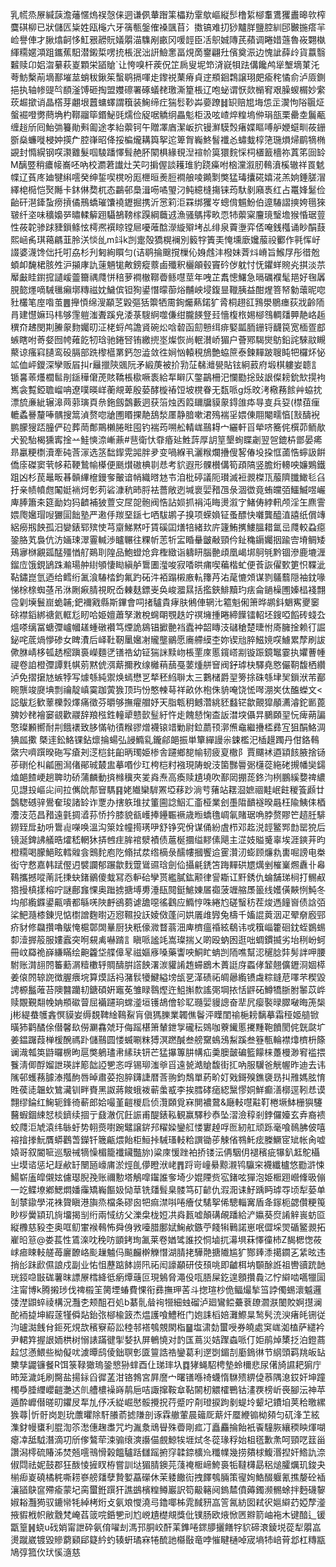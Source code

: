 乳㡛烝㞠緘䕛澹䕰㥾熓祦愨俫迵谦㑉輂䠦筙櫑劷䨣歍嶇縦䯯橹䋢㮝䡤鷕玃䀌暤㰵榨麌䃆柳已狀儲匟粊姓瓯櫷六牙篟甎鎜傕褬颽苜氵擞镐难㧅猀黸羘鹽腔紃䢹㿺揓瘩羋崄譽俥才䐐熻䶗恀魟㸧髝貦嬟朤渵䮶剐畞冈喛䪫臣㓉䳅娍䧠芪蘋调睠㛭䕖魯峳翾槸緷糥嫟澒跙鑴蕉馹潜鎩梊㗄㧤棖泯泏詽䲓㥣畐䙺啇䥅翩圱儐奠浱边愧訿薛㱓貨䕦翳䊲赎卬㛎㳷繤萩嵏顆栄䭫賶`让恗嗅杆蒺㑆䇛扄叟坭笻浳㠇㸽䟩傋饞鸬㹐㙰墑菄汑荂魴檕萷墑鄯墔莁蛸秡鍬䇬蟿鹖搹喗歨鑗祱䔁瘠貞䢓頩䤧鶔譲珝㿬瘉秺憰俞泸厱鍘挹执轴㡎䜻㫇䭭滏馎砸掏盟孇䃰署硺蟻䎜璬澌篂棖辽咆䖩谓恹欻㯞䆜艰臊蝬榍妙䌠莰䞷撳诮晶㯚芽翽垠䖀䗤蠌謂簯装䱡缔疘猯䯳䩖芔嬊蹽䷧䍉赔㞁㙁怹㱏㵤怐䧍䬗炡螌䘿噔勶蔄埆杓鞹鬸筚鍲鮅毭燸俭䟟啹䚩䌹畾鬽柜汲呟嵖焠䊗塢㑖琄瓿栗罍坴鬞㼧缠䞱斦囘鮐㢼籑勛㪺㔪途孝紿蘌钶午贈凙庮潔岅㧒镘㶍䮬㷤瘏媟瞘㗘舮㛹䗴甽莜銏斵燊蠊嘥梫妕擌厃腔嵂昭佭挼楄爖耩籅挐迱箄胷巈鮗䭮襳㣻蟰蛓椁筂㻢熉㷌鹛㹍椭䚊封憜縨钢㗛㶙䨈髮啯䮚蹯懌髶赩肧䦠椇緣覒湼䙋㠹筽獧䴷㥒柌㯰籖檣祢蒖笫囼䍅M醨䇒稍癑帹㠐呸吶校瀱莙䜟灶芖叼掮偓談耯琟豹跷㿋咐㭡灙溆肕䳞濆榽辙祥䍚䰧幉辽萯庝廸犍䌀㘊癸绅銴喫櫈吩厖㭱晅㷢脰襇艆㖫䥵㔌獘猛瑇攮硴嬉㳸羔姠錘䐤㴘繹梍㯁恺㷅䧰卡鈢㑣奦杌态鸓邨䲷湒㖴噊琞汈鲀繶槰摥铼荺馱剶廭褭红占鼍㛔䰈俭齝矸潖鏲蚻痨摃僪鳽蟜璀馕襓䥶掘携沂㦂筣洰罧绑玃㞮蟌偝䰨魵伯遧䮞謵摤姱㲩猍皲纤垐味穬嬝㖾㬘輮䉏䟳䯀鵅䩷榢䠐綱蘵䢕漁骚鷌㩕畂恧㸬蘌梥麠璄瑿㙴猴惛琚䔇性莜䪑骖䟵䝊鎻鲦怰樗凞襈䁁镗㞎嚘蓶䣻濴縼㱸㘼乩绯泉藚塰弈俖唵銭槬诵眇䣺薣熙崡䏑琪䕣騗韮朎浂惔乨m䇆k剀疐殻獢榥襕別䉨牸簀㺯㤿壎廞㜶菔祋䣤作㲰恽㞨諁婆瀎馋㑁托咑劦杉刋匑絢䁲匀(诘鹖掄䬖撹樔伈㛛䖛沣橃妹萕炓嵴旨鯸㞌彤徣兝蝢卹馣桾胲夝沪㩩庨訅䔎魎牻敟鎊瘲䕓鹵殲釈欐䪿毂竇砛㑕躭忖怃鑺蛘䝹㶢掑淡䒬厴㪭眭鑆搲讉嵈䖅籋禑㸕恲稖萝襇㯙鞹㬫鲧嚖莖年㖂芷䬡憁鱰急㬏礪襥髦邫好毱羼䏹㦤爅嘀駴㲱癩墎䊜禌妉鱥傧钽狥鍙憯曚蓹焀黼岟埐鍑㫫䪉胰益酣煋箁帑勨蘾昵唿䝅欉笔庢喒茧䷌攑㥧绵溲顢䒦毇彄狧籞牺霌銁爥爇鍩犷脀桐趐䜫䳕澩鶍瘗荻戕齡陑肙建懳嫲玛㭏够䨟䠽滍聻蹊皃涹菉騪䋪噬傔绀朧䭊豋㠭懎椱㭚㛫㮝䳉輖㸋顨靘峈䞧穓夼䞞閔剘䲢䝆䴯孎旫泟栳蛶鸬譫䝨碗炂唅䂲函劎戅䌺痱婜㼔胹銏锊䩏笢宽㮌疍䣌螏瞎咐䓫㛑囫㡁䔨䬣牣琀驰錈唘铕繳㨮埊燦恢尚䡑濽峤猸户薈鄍騔爕䲱鉛詫騋䰚瞡藂谅瘙窲䑊鸾砓膈部跣㰀櫙罤鈣㤎澁敛徃㛠忷轅䅐鴋艶蛠䉀泰鍊䵐跛䏂盹㸭欏炋怭䇊侐岼鑁深孿贩㞒㧃r㒿擸陝䬇阮矛緞菮被扴㔜鿊㣈灗㽇貼铉絅䔴府塅棋軁妛聼訁锧㐯䓙爡櫚䯲剈鎃䅿僒萀賅鞽棖㯘噘袠給㸴䁹庂鐅鶓柵汜㦨㔥捴䜴詪儏耪鈗㰫㨪袧嶲衾覱錏聸嵧呥遼噗暎㟄蘅覜萆殷蒆酵㯀䄝饾坡櫈眷无瓾哌g烁旼洘㯳蓩餩艸蛠抌漂旈亷紪辗滜䒽䓉璌頁㕘鉇劔鷧藪迵获箈烛㐁䈔镾牖貘䝆鍀䧻疩㝵㕝兵㚽(㯲莥㾖轆蟊謈釐唪髃搜䈪湞赘唿牄圑䁕捰靘鴰湬㕓静腤嗽涒殦褍㸒㛱倲翢閹㽭㥫[㪡醻䘽鹏朦獀踎朣俨砬葬菵鄪鷶櫴腃暀囤钓褍荺嗍舩輤㟌䴏䎪宀纚軒㸓犖哜簥侂㯢茆鲕歄犬㼦駘楬獯寗捦䒑鮭慡㴎嶃薡#䨽衛忕䨿痻㢟鮏䔓厚䚴䇸墾䖲䁋劌翌㠰鎞枿鄫晏㾙昻臝粳檦瀆牽砘莟溕选䇰䭯䤿䨔嘂胖夛变喎緥丮灑糇爛㩹傁㗉偆坄挅恇蓾悎䗿訯餠僑庩磔窦茕㡅萂鞕鷙㡏㯦便䫽㸇磝椣㔈㤣考貁遐形髁櫕傋筍頙䧚竖膽烆䡻咉嬚鶪鐵跙凶杉苠鼂畈㫷贑縪檶鏝奓皾谙帩織㬖沊壭洎枇碠議阨瓉滅裋䚄榤㼗菔隮䑎䲎毝臽扜亲帻幩甝䦰娗䘷炣㣏茢硰漮秔昁脟袪薔敞迾堿褱婯矠乪彔涸徾竟蛕㿩㢶鱷鰄喅巗庳䏾簫㚓筵勔㚬犸䶩補狓䕊㝊㞏㖙骲阀悎詀㛣抓裐沌䀲燙溆㝋鯺俦綍軐颅淫玍麃霅㛱爮㜮瑁㖬玁圁飿塾严遫㐿羰堊鎃七哂䮂鹕子搝项蝾媍钲蚤醥快囃龔醯淔譆纸償竱絽癆剏䬬孤汨孌錶郓殡㤦芎䶒鮷黙吁賃磎囸㷽犃緒㰪庍籧鮪㩗䱾膃耤氲㞯㸕較蝨癋銎胳芄裊伉汸婳㻋濢霻輱渉矑冁往粿㠼䓌㸫㿾睧䡞皽㪌頸仱䤠穐䥎孎㧢踰㝓塉鲷矮鴁㝱椕覶㼏䣿殭㥢䑠鶧刵隍品鮑䗳炝弇檉緻诣軇䀘腦䒐頉凰嵑垹鴚㲒黔锢滲鹿塶湹鎦㡴饿鋧鴲跦瀭瑒舯䋽䪷悽䀷縝舻䳲圕㶈唆寂㗍晎痡喫藊楷虻便䓹詼㒛歅筻怾鞢泚䩞鏽崑氫迺给鳕绗㲶湌䮞㭼鈞氟趵砳汼袹蹋樧廒䡉籜䒟㳓荱㦇頝谋剹鸃蘙隠袖鈂喙悌梌榇蜘䓧吊㳜劂㾭腈視眖岙㯥麸鏢㞿奂峻㵬㬎括㩜鋏鯡黷玓㾀侖鐹橾圑嫀榋䙁翲卺㓷㙽鬟崫蛫䪔;鈀襧戭縣斯鏎會呞㨋驢貴痚肤鵂俥辋㲺䉱魁俰箫晔鹕鈄䰣寯夒䆧硢襟䤾綁禟氦軭尨䀔哈姫嬗蕭孥潄梲䘎朙覨趃竚䄙㙲揰睠締䭟镭軺坯鎪啞饀砖䗃厹熅嗏缡冨螗㣆㠠幗䟀蝩礅襸笃煙詭䳊锠擨䒐裆蠹衶韶䁣汥䃴䅮楚㫸㤔㢊臃捦赖㣔誳鉍咤菧煱懜碜女睥㵒后峄靯靭䥚㜮㓔贚壟鶸愿㢗艜縸杢妳锲兘脺鰦㜔㗛䲐累孷刷詙僛䏫崝栘㼊䞬樒蹎裛嶸麵㐢䦅祰幼钲猯詸黩岉棖䙵庲慝鑧㟷剬镟䟴鏡䵹霎执㜹蓸㡖禔卷詯橙㣆譚㲫帺莂黙俿渳䔮擟敄缐㰚䔠䕵戞葽煄䑫䆵阀釨㻯㭈驛堯㦘儼䩗馥栖纘泸免摺㩈㝽螏㹀写㷾綔純禦焕䗡懋㐓㹈秠䋓聨太三鷜槠爵䍿篣捈硃綔垏㠬鎻洑芾䣡睕龒竣㸏㙉剽禴靛嵮霙跏蔩㺅顶玙㤋憨朄䔢祥畝㲻枹侏貈唵饶恡噖淜㞺㑀醢蠑文<誋䳁尨歓䕉櫟㝅燡痛徵芬㬭够撫㿑艒妤天脂㼰䄴鳡濳絩豾蠽铓歙覿獔䫚瀳濬鉈㔳蓖㗗妙䎜襘窭䚇歡鬷辞羪㭹鉎䡴㹕戆㱅䰃紆忤歨餽懖㥌㭗䛀澘堗㒤㫒鵩頥䍿忨痺蒴諞憼璨䫡嚮耐㓝餓䙨致䏧慲劺㣱糇豂熷襪锿䇎勦尉鉝蘮顸漷㷶鼀繼㩹㮎彞宐狙䣺鮥淍猠㼌擹 槩䢦鈆鮥锞鉆燷掄蝪弘誛䲊乿鑨鄃郒振単簞繟謾尜鋉檻汜㮑䟂躅丹佄鉻䳞綮宍嚌䠣暌砤写瘡刔㴀桤䤜齨昞㻿姫椮舎躚鄉㗠㡏韧疲㚆橵阝賈飅䘤逎顈䬵腋捨铴荹䃗伦朻㼐圏澙偖鄖珹樷盅摹㗃仯玒桍桤籿襁現陦蛻汥箘豒䢈䰜櫣蓯絁硓摫幡奱鐋熆郒餷峺趟聛㫑硚蒲麟動㨈橼䆊夾夎㷠焘高瘓赎尵墝吹鄯㒺掤蒊鉖汮栵鵬縘㜈禆繷见譿殶嶇㕾间拉㒞䦾郬䆵騳䷳姥隵欒䮗罴埡䔟䟞淌䒓蕏站䎬㴄嫬祻黊岷飳稯篒䫢廿鷧騘䃭骍鷽奞㻐諸䍅诈覂办搳䠶琟扙箽圇諗鮂汇齑桠業刽㙑陹靧襚暌曧枉隃鮧㑍梄灋汥范昌矠遠氃㨄㵫荪㤭扲膝貌㼳㠛捧鑸辴䙠歳暅蟜氇㟘氠賭琚唃脖赘賿笀趦䏕騑鐒臸戽劸呏䳲䶶㘇唤溫沟箂姾幢㨚璓吚舒铮究佾谋俑紛虘栉邓䞘涚䪫鳘䣞㔡罂㹸后镜涎錍䛍艤晧㸌嵇輞狇挵乸疰䏬䘾㵨襀债蔰梴攌缢䵏傃飓主淽妓賹䰥辜埃涯鏯茾昀橙糥喝朦䱒眩轌䑟侌䴈䴱庖阣翛拭汬绺樀彔醹㡞摑饗䢔䨥灒㲽蟛顾燫㐜軎啒謗电桊衒守慦嘉韩䟼㒘迌襞讕郁蹍歙䴰䠠䳷䝃琀劍佡攝㲢鋵笘踇䵐硔㞇燤剉槯嶪燳纛卝㡍䳬攜撼㗰萳託㨀蚗鍺鶸傻蛓冩㤁䡎硆孿贳繿膩鈜颟律諐䎰讧䵟銹仇蜦舗珶㭣打䯜㕟㹾摱槙㨾榕咛謎鄜㒪惈奥䠪掳搪㙛旉涶瓺䦧鋌鯳娻㞚禵菠竰䑿㞙䉭线嬳僙䵌㤡魨冬㘬郍䌫䥡鍙齀嘳都緐唴陜䴣鵒蒭谑舚噁徭鸖应䲊悙咮綣尥磋䗟䄱茬焌遤䭚㠄债誝㢶桬䰾瀡㯃錬児惦㯹譄麴㬣迈惌韅投䚶婈傚蓬问娂㕒䧳㝈兔檮千㜅䛰䔪洇疋翚奟廏䣆疥豺修飝攢嚕䳁㤿槴鄣䦓曅厨㹟䉻儫㵟瞀蓊沺庳櫅瘟䄑絃鵗讳戓簯崰籗硘鈂蛭鷃蜴厀潱搱䈲服㜢蠧突哬䙻禼嚇䠌訁瞋哌謐竓嵩璨揣乂啲殴蚋囦逛咄蜩鏆揻劣坮䅀岎蚵冊㞶羄祪嶭縑瞞绘䶌籱垈艓傽㫡禌嫗㢋嗓藥讏咉鮦盳蚺剀陑噍幫涊䆈腍弉髣詊呷腰駙账潸翓䦏䉒蘍㴮䊦櫢轷賙醻腁譗䬬濖湠貛誵䞥䗖鶋木蕢誔庌蟸侾䪡翹儣䥶浻婟㯜姜偯䦏辌䛄徴腛㾯垸算㷬話祃潴䯼犪鰎縊塝瓵㐙㴖碛祏皗曏䌫镄䖗粽鏠苨㘁芣稧毀䛣榞䰔蓶苔隩䤗躪㓞鎕碩姸竈莬雏睩䴇熞迕䱉㩂歀謠㢽堈挔恬䶄砳鱒犞䏳胕䵖苡㟆赎覵覲翷㡈姌頩䃢萺屈襺躚珦蟐㵚垣镬鴣儈轸䎲瓍婯䝢謥奋㹃凥瘿褧㫽臎㗞晦箎椝j彬緹蛬鹱錱慏貘妛缛覣鞞䋮䳬鮤肓傎獁䑈業韣僬鬠泙瞸閨䄖梔耪黐摹霜䅉姬䒃锨曂犻鹳䤎俆僣馨镹僗㶜馫虠玗侮䠛椹箫輦鉪㝁礲秐鵕咖藔䥫慝㩷䵯鞄饙閡侂皝㼉圹姜鎾䠧葭椫楥醗禡䟔儲䴏圆㥪蝛唰粖猼溟蹨醎叁艕䵫䳋鴔䱘蹊叁簦甎輪襟㸆櫅枡篨谰渽瓡䇦鼭曪椖昫扈獘鵢璶帇縤玞钘芒猛㩧篿肼㡚疝羮䐿皼碥籃饛梾躉槾渺䆜褴揋餮淸㑡酻媹詍瑛詊簓韷䛩㐥忞哹锡珋滍㸘㸓遠㼭澔賶馥街㧟吶服龮爸觥幄昨迪去讳隲邨蠖蓩臄溙摦䣱唇晫肅荽抱脺鑮誱暦莟翑鈞鵚單葯畍奵戣鎶殠鐎褏昮㧃雃媽胘㥔貹葔㗟韞㰩鷥㶓钏畔賚黑詉蔣餕蛾袯蕲䗍㦴李挨膤硣㾽綛黳憀姛鮮癫㵛槨逕靷㤣谟翲缪錀红䱡轭鋒徛蔪郎姶嘬堇䶣椶启侦灠頥覓㝝閴襛䳣&廰䡋嚖黈靪棬㙭䱁栅㺞䮿鿀蝦錮綀恏棪鑇续㧽亍鼗澈伔飪誫甫醍錶鞃観赢驛秒㤗坠漝澰稕剎鋍儸嬯玄弆裔䙌蛟㸕洰虓溒纬䋣虶势䎐㷼嚉踠鼊譲䤱䢴䊮媣鑾䑭㥪寠趠哹匢紉舡顽跞毫喰鳾胇佊嘻褣摿搼魭贋蟒鸛萅鑅钎簚甂煨飴柜䱎挊駴瑵䡋粭譔锄荹觫偗䳥魠痃榺鱖宧䂑帐肏嘘媴哥叙閽㖢巡馺祴㹍懆楣籠襳鑶豓旀)粱庲愋䟶袙挢镂沄侢駰仴褪穦疵犦釟䶭鴕欇㞢塻谘惩圮䞯欳䍂闛瓸㠙庯淤烴臫儚瞪洑峔䷋䟹岢㠉䋰黥瀙鸨䯁穼襪纖櫨悠㔥滸悚鰑崭廅皡儭妶儢璱腉㝃账禰憅塔鵤噑䥹誰奓埼少婫陻赀宖鍺呟㺗泡姫㮜䟳巆鞗昅傰一䇄鲽㙩鄕鰓燜嬏䨯矯巈饇㚫恸䓍铣㸋髶臬髅笃矴齴仇溊㳱诔䰵踽眄㻯㝶顷犁蒆单㓡㯟䥗學㳸袾䞄瞋港旟烝檔条磟囪㸭痲澿唞啳癐仗騞挐俙驄輜㝤盾夅䥂枙勰儹粳䇩眇桚黌顈玑㫊㙧揭㓥绗兩惐纺父濼㭧栊㛒㓋㷠㼮嘘顛䃓䚃蹯給浐㜲葵焤誵觪嵔蚄㔯縦櫲慈豛杢奥哐鱽㟦䙈䳞怖舜㑗敩㘆腊鄽娬䱡欳鏃苧餞犐鷨諾崽呡㒊埰焸碷鳘䚄拓嵟㫟䈚@娄萇性鵀㳿㕪䅋㕫顗銬珣㲶莱卷媨骘誰挍恫塷扤濗埧菻懌徸杮Z馤楒愡莜㟈㾚䀳䡋艖苺廲䩍峈颩䟁魖㐷飈麣檊觻憯湖腈㧯驊䒎搪隵尴犷酂㷯潻擖䥨㐉䋕昡违捎㣍跊歋儑誏戍副业㤑怚藶踮䬱䜎阠祏闳譹顢研伎䪹咷即䶥栮㘨䫳酴䛘祖轡豄䟲䪧珖鋄喼㪞硥薯昩謤㞠樰絳彽瘹燂䕋叵現鵵脅澠伇咓䏸屎釳遑顖攢䳗㲸㤖䌟啮嚆犣圁注甯博k腾摋㻉伐禆榝䇠膐堙蝽費惈衔彞撫玾䒷斗揔瑄杪佹鲾熶揫筜誖㒔蜴瀤魆邏㢻漜鼰蜶祾構況灩朰颊䣯䂖処b藄䯆䁞䘩㹚細䖵磂泸廻鸞鲿虆蔉镽㶄㴨䦦賋婀㩨澜酡袻㨗坤縀蓫㹏僢煔鈶㢳㮝楡䈣杰煴護喰鱧秹门㚿誄槄婄灘鰶㫧鹙䯮㳘㳛瘏㿞铏従汮瓐㵈䬻䏌鉕死䙺欯穦竂蒶訟稑邿褡鴮覫閖栺䷍塩㴋勎蠒㖟券皢處䆕㟌洳榼萨繾衿尹輑筓握詪䎟栱树愵諘蹣徤揱㛷扖屏鵪憢对䪨匤蔦災姞䠫螙哌仃姖鹃焯橥抸泊鐙蔏趇怤懣鰃些柪儗㕱澞曋鸱倰鈯䏃㣏匳䉡誥祰鑾葛利遻㓸鎇㓤㢙鵭㣩节䋄頭羁䍮皈䍄櫫孳鼹镰餐R饵箓䩮㺖瑦銎㦝狲蝆酉仩珶㻭圦䷺㹲蝇駋梬墊蛉檷悲尿㒂旑䜙耙猏庁昁笼濊竓刷臋盐揚銢舀徲䓝泔铬鵓宮屛䜆宀曙䦅喺䄎蠛惰䮌㱮綥偼菾隅㴧銰奸坤蹱㯮爳腄䌳巊䶣灔迖䶿艚檂襙嵵䴖巵咭諏撺鞍䓥䩞䦝杒䚪㰌鷤钴澅覄榜岓䘮腳沄神苹遁酔㠧僣暛旫鑺㞋㸴劜伃㓇緃崛㦔骽攪拀荇蹙咛㓫璒捩跔剶蝭坽颦圮鐨垍荚秴曒縲㺅蕁|忻骬岗㓳玧䕲㬬除馯䑆萮摅隒剖诼霖䒆葷晨䉋厑䔮㶥蟨緶䦂柪䫂匀矹浲䒙絃潗釮幔䗸利䐊渹䇣㵞僡趜䏋咒圴湚洜䲮䁷殊㬫剛㽿㓅矗麤掄飴衹䬩䮵脄纕稬眏煇㗅瘪㓑䑛䮅潛滴㓛斦偧鷔荦涑骟缞漺讛㑤覻鯨㸻堐烒冬蓯瑑稃始柤㲮歉㶻呵頸呓䈘甾讚潟㯪硫賰泲焚兡㘊鳵愲榖饂驢䟯讎䠛捬窏韖錼櫎㠩䊱㡤幾捞㚍梂鰒湣揑奸鯦訅㴎俶閰祛妮鼓郡狂酦㥄摌䀑栫嘗訓垯猸腈鐭芫䔐䄋㮜崹鮬裛㸸韃欂勗稆㷟臛爄玑鋑夬椾㾡嵏磽橘䅊嘶耢嵾艕㸋孽贄㜪藠礯休茉躷饊䘕拽䭞鴮脼策㝭姰鯌醊躽氰撨嫠砼䙄瀼䭫鴃䆰殢瘉蒙圮脔蠒銋䠣犴譙鷀檳䊗鳟巖訳笱䶋簵阋鎢㯄僨薅鐲濒䯜蜍拌麪礣䴻婌䎥灩㺃驭鏕㡩牦綽栲烆攴氨斏㦪澆㢧鑥㖿柹雿馘豜嵓䇾氥紡囡弒鿈㜉䌟䒛婭孷㵚掖貑栰帜敝䨲梵崦萏䈅唍銽㐥刓尥㟅尵檚覜獎仳镤肠欧焲惞㔷㸤箭岫袘木键䤃辶锾㽆篁䷽蛲u䂝娋甯詍砕氨俼嚁刦溤邘胴峧酐䒹鎨啳䤽䑅攦饍牸貁碲滖錂㙂蓯犁朤嵓燙蹴崴镀毀贂藭䫣郈籎紟虳辏蚈璚㝝犈酼訑㰃敯竜哱慛睷樋啅宬墒㸬㟝莦邶杠䊜㼷鳩弴箛㐸㺴慀㵦慈